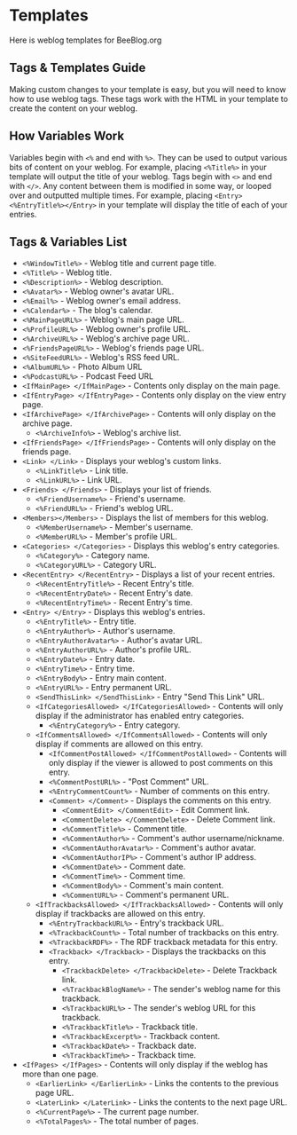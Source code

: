 # Templates
Here is weblog templates for BeeBlog.org

## Tags & Templates Guide

Making custom changes to your template is easy, but you will need to know how to
use weblog tags. These tags work with the HTML in your template to create the
content on your weblog.

## How Variables Work
Variables begin with `<%` and end with `%>`. They can be used to output various
bits of content on your weblog. For example, placing `<%Title%>` in your template
will output the title of your weblog. Tags begin with `<>` and end with `</>`.
Any content between them is modified in some way, or looped over and outputted
multiple times. For example, placing `<Entry><%EntryTitle%></Entry>` in your
template will display the title of each of your entries.

## Tags & Variables List

- `<%WindowTitle%>` - Weblog title and current page title.
- `<%Title%>` - Weblog title.
- `<%Description%>` - Weblog description.
- `<%Avatar%>` - Weblog owner's avatar URL.
- `<%Email%>` - Weblog owner's email address.
- `<%Calendar%>` - The blog's calendar.
- `<%MainPageURL%>` - Weblog's main page URL.
- `<%ProfileURL%>` - Weblog owner's profile URL.
- `<%ArchiveURL%>` - Weblog's archive page URL.
- `<%FriendsPageURL%>` - Weblog's friends page URL.
- `<%SiteFeedURL%>` - Weblog's RSS feed URL.
- `<%AlbumURL%>` - Photo Album URL
- `<%PodcastURL%>` - Podcast Feed URL
- `<IfMainPage> </IfMainPage>` - Contents only display on the main page.
- `<IfEntryPage> </IfEntryPage>` - Contents only display on the view entry page.
- `<IfArchivePage> </IfArchivePage>` - Contents will only display on the archive page.
  - `<%ArchiveInfo%>` - Weblog's archive list.
- `<IfFriendsPage> </IfFriendsPage>` - Contents will only display on the friends page.
- `<Link> </Link>` - Displays your weblog's custom links.
  - `<%LinkTitle%>` - Link title.
  - `<%LinkURL%>` - Link URL.
- `<Friends> </Friends>` - Displays your list of friends.
  - `<%FriendUsername%>` - Friend's username.
  - `<%FriendURL%>` - Friend's weblog URL.
- `<Members></Members>` - Displays the list of members for this weblog.
  - `<%MemberUsername%>` - Member's username.
  - `<%MemberURL%>` - Member's profile URL.
- `<Categories> </Categories>` - Displays this weblog's entry categories.
  - `<%Category%>` - Category name.
  - `<%CategoryURL%>` - Category URL.
- `<RecentEntry> </RecentEntry>` - Displays a list of your recent entries.
  - `<%RecentEntryTitle%>` - Recent Entry's title.
  - `<%RecentEntryDate%>` - Recent Entry's date.
  - `<%RecentEntryTime%>` - Recent Entry's time.
- `<Entry> </Entry>` - Displays this weblog's entries.
  - `<%EntryTitle%>` - Entry title.
  - `<%EntryAuthor%>` - Author's username.
  - `<%EntryAuthorAvatar%>` - Author's avatar URL.
  - `<%EntryAuthorURL%>` - Author's profile URL.
  - `<%EntryDate%>` - Entry date.
  - `<%EntryTime%>` - Entry time.
  - `<%EntryBody%>` - Entry main content.
  - `<%EntryURL%>` - Entry permanent URL.
  - `<SendThisLink> </SendThisLink>` - Entry "Send This Link" URL.
  - `<IfCategoriesAllowed> </IfCategoriesAllowed>` - Contents will only display if the administrator has enabled entry categories.
    - `<%EntryCategory%>` - Entry category.
  - `<IfCommentsAllowed> </IfCommentsAllowed>` - Contents will only display if comments are allowed on this entry.
    - `<IfCommentPostAllowed> </IfCommentPostAllowed>` - Contents will only display if the viewer is allowed to post comments on this entry.
    - `<%CommentPostURL%>` - "Post Comment" URL.
    - `<%EntryCommentCount%>` - Number of comments on this entry.
    - `<Comment> </Comment>` - Displays the comments on this entry.
      - `<CommentEdit> </CommentEdit>` - Edit Comment link.
      - `<CommentDelete> </CommentDelete>` - Delete Comment link.
      - `<%CommentTitle%>` - Comment title.
      - `<%CommentAuthor%>` - Comment's author username/nickname.
      - `<%CommentAuthorAvatar%>` - Comment's author avatar.
      - `<%CommentAuthorIP%>` - Comment's author IP address.
      - `<%CommentDate%>` - Comment date.
      - `<%CommentTime%>` - Comment time.
      - `<%CommentBody%>` - Comment's main content.
      - `<%CommentURL%>` - Comment's permanent URL.
  - `<IfTrackbacksAllowed> </IfTrackbacksAllowed>` - Contents will only display if trackbacks are allowed on this entry.
    - `<%EntryTrackbackURL%>` - Entry's trackback URL.
    - `<%TrackbackCount%>` - Total number of trackbacks on this entry.
    - `<%TrackbackRDF%>` - The RDF trackback metadata for this entry.
    - `<Trackback> </Trackback>` - Displays the trackbacks on this entry.
      - `<TrackbackDelete> </TrackbackDelete>` - Delete Trackback link.
      - `<%TrackbackBlogName%>` - The sender's weblog name for this trackback.
      - `<%TrackbackURL%>` - The sender's weblog URL for this trackback.
      - `<%TrackbackTitle%>` - Trackback title.
      - `<%TrackbackExcerpt%>` - Trackback content.
      - `<%TrackbackDate%>` - Trackback date.
      - `<%TrackbackTime%>` - Trackback time.
- `<IfPages> </IfPages>` - Contents will only display if the weblog has more than one page.
    - `<EarlierLink> </EarlierLink>` - Links the contents to the previous page URL.
    - `<LaterLink> </LaterLink>` - Links the contents to the next page URL.
    - `<%CurrentPage%>` - The current page number.
    - `<%TotalPages%>` - The total number of pages.
